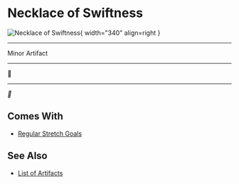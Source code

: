 # Necklace of Swiftness

![Necklace of Swiftness](../assets/artifacts_minor-necklace_of_swiftness.webp){ width="340" align=right }
___
Minor Artifact
___
🚧
___
*🚧*


## Comes With

- [Regular Stretch Goals](../content.md)


## See Also

- [List of Artifacts](../artifacts.md)

